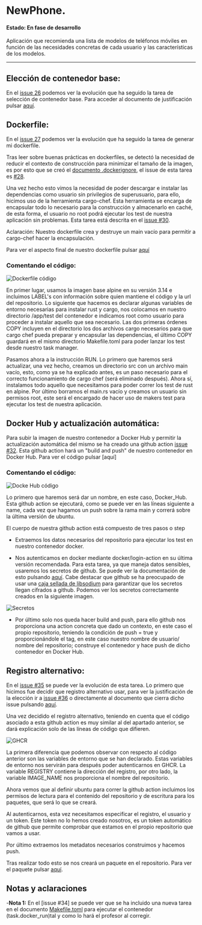 # NewPhone. 

#### Estado: En fase de desarrollo

Aplicación que recomienda una lista de modelos de teléfonos móviles en función de las necesidades concretas de cada usuario y las características de los modelos.

---
## Elección de contenedor base:

En el [issue 26](https://github.com/vtt0001/NewPhone/issues/26) podemos ver la evolución que ha seguido la tarea de selección de contenedor base. Para acceder al documento de justificación pulsar [aquí](https://github.com/vtt0001/NewPhone/blob/main/Doc/Docker/Contenedor%20base.md).

## Dockerfile:

En el [issue 27](https://github.com/vtt0001/NewPhone/issues/27) podemos ver la evolución que ha seguido la tarea de generar mi dockerfile.

Tras leer sobre buenas prácticas en dockerfiles, se detectó la necesidad de reducir el contexto de construcción para minimizar el tamaño de la imagen, es por esto que se creó el [documento .dockerignore](https://github.com/vtt0001/NewPhone/blob/main/.dockerignore), el issue de esta tarea es [#28](https://github.com/vtt0001/NewPhone/issues/28).

Una vez hecho esto vimos la necesidad de poder descargar e instalar las dependencias como usuario sin privilegios de superusuario, para ello, hicimos uso de la herramienta cargo-chef. Esta herramienta se encarga de encapsular todo lo necesario para la construcción y almacenarlo en caché, de esta forma, el usuario no root podrá ejecutar los test de nuestra aplicación sin problemas. Esta tarea está descrita en el [issue #30](https://github.com/vtt0001/NewPhone/issues/30).

Aclaración: Nuestro dockerfile crea y destruye un main vacío para permitir a cargo-chef hacer la encapsulación.

Para ver el aspecto final de nuestro dockerfile pulsar [aquí](https://github.com/vtt0001/NewPhone/blob/main/dockerfile)

### Comentando el código:
![Dockerfile código](https://github.com/vtt0001/NewPhone/blob/main/Img/Dockerfile.png)

En primer lugar, usamos la imagen base alpine en su versión 3.14 e incluimos LABEL's con información sobre quien mantiene el código y la url del repositorio. Lo siguiente que hacemos es declarar algunas variables de entorno necesarias para instalar rust y cargo, nos colocamos en nuestro directorio /app/test del contenedor e indicamos root como usuario para proceder a instalar aquello que sea necesario. Las dos primeras órdenes COPY incluyen en el directorio los dos archivos cargo necesarios para que cargo chef pueda preparar y encapsular las dependencias, el último COPY guardará en el mismo directorio Makefile.toml para poder lanzar los test desde nuestro task manager.

Pasamos ahora a la instrucción RUN. Lo primero que haremos será actualizar, una vez hecho, creamos un directorio src con un archivo main vacío, esto, como ya se ha explicado antes, es un paso necesario para el correcto funcionamiento de cargo chef (será eliminado después). Ahora sí, instalamos todo aquello que necesitamos para poder correr los test de rust en alpine. Por último borramos el main.rs vacío y creamos un usuario sin permisos root, este será el encargado de hacer uso de makers test para ejecutar los test de nuestra aplicación.


## Docker Hub y actualización automática:

Para subir la imagen de nuestro contenedor a Docker Hub y permitir la actualización automática del mismo se ha creado una github action [issue #32](https://github.com/vtt0001/NewPhone/issues/32). Esta github action hará un "build and push" de nuestro contenedor en Docker Hub. Para ver el código pulsar [aquí]

### Comentando el código:

![Docke Hub código](https://github.com/vtt0001/NewPhone/blob/main/Img/Github%20action%20Docker%20Hub.png)

Lo primero que haremos será dar un nombre, en este caso, Docker_Hub. Esta github action se ejecutará, como se puede ver en las líneas siguiente a name, cada vez que hagamos un push sobre la rama main y correrá sobre la última versión de ubuntu.

El cuerpo de nuestra github action está compuesto de tres pasos o step

- Extraemos los datos necesarios del repositorio para ejecutar los test en nuestro contenedor docker.

- Nos autenticamos en docker mediante docker/login-action en su última versión recomendada. Para esta tarea, ya que maneja datos sensibles, usaremos los secretos de github. Se puede ver la documentación de esto pulsando [aquí](https://docs.github.com/es/actions/security-guides/encrypted-secrets). Cabe destacar que github se ha preocupado de usar una [caja sellada de libsodium](https://libsodium.gitbook.io/doc/public-key_cryptography/sealed_boxes) para garantizar que los secretos llegan cifrados a github.
Podemos ver los secretos correctamente creados en la siguiente imagen.

![Secretos](https://github.com/vtt0001/NewPhone/blob/main/Img/Secretos.png)

- Por último solo nos queda hacer build and push, para ello github nos proporciona una action concreta que dado un contexto, en este caso el propio repositorio, teniendo la condición de push = true y proporcionándole el tag, en este caso nuestro nombre de usuario/ nombre del repositorio; construye el contenedor y hace push de dicho contenedor en Docker Hub.



## Registro alternativo:

En el [issue #35](https://github.com/vtt0001/NewPhone/issues/35) se puede ver la evolución de esta tarea. Lo primero que hicimos fue decidir que registro alternativo usar, para ver la justificación de la elección ir a [issue #36](https://github.com/vtt0001/NewPhone/issues/36) o directamente al documento que cierra dicho issue pulsando [aquí](https://github.com/vtt0001/NewPhone/blob/main/Doc/Docker/Registro%20alternativo.md).

Una vez decidido el registro alternativo, teniendo en cuenta que el código asociado a esta github action es muy similar al del apartado anterior, se dará explicación solo de las líneas de código que difieren.

![GHCR](https://github.com/vtt0001/NewPhone/blob/main/Img/GHCR.png)

La primera diferencia que podemos observar con respecto al código anterior son las variables de entorno que se han declarado. Estas variables de entorno nos servirán para después poder autenticarnos en GHCR. La variable REGISTRY contiene la dirección del registro, por otro lado, la variable IMAGE_NAME nos proporciona el nombre del repositorio.

Ahora vemos que al definir ubuntu para correr la github action incluimos los permisos de lectura para el contenido del repositorio y de escritura para los paquetes, que será lo que se creará.

Al autenticarnos, esta vez necesitamos especificar el registro, el usuario y un token. Este token no lo hemos creado nosotros, es un token automático de github que permite comprobar que estamos en el propio repositorio que vamos a usar.

Por último extraemos los metadatos necesarios construimos y hacemos push.

Tras realizar todo esto se nos creará un paquete en el repositorio. Para ver el paquete pulsar [aquí](https://github.com/vtt0001/NewPhone/pkgs/container/newphone).

## Notas y aclaraciones

-**Nota 1:** En el [issue #34] se puede ver que se ha incluido una nueva tarea en el documento [Makefile.toml](https://github.com/vtt0001/NewPhone/blob/main/Makefile.toml) para ejecutar el contenedor (task.docker_run)tal y como lo hará el profesor al corregir.







